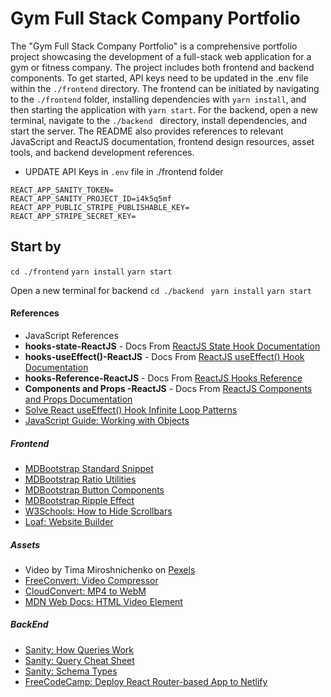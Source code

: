 # Gym Full Stack Company Portfolio

The "Gym Full Stack Company Portfolio" is a comprehensive portfolio project showcasing the development of a full-stack web application for a gym or fitness company. The project includes both frontend and backend components. To get started, API keys need to be updated in the .env file within the `./frontend` directory. The frontend can be initiated by navigating to the `./frontend` folder, installing dependencies with `yarn install`, and then starting the application with `yarn start`. For the backend, open a new terminal, navigate to the `./backend ` directory, install dependencies, and start the server. The README also provides references to relevant JavaScript and ReactJS documentation, frontend design resources, asset tools, and backend development references.
- UPDATE API Keys in `.env` file in ./frontend folder
  
```
REACT_APP_SANITY_TOKEN=
REACT_APP_SANITY_PROJECT_ID=i4k5q5mf
REACT_APP_PUBLIC_STRIPE_PUBLISHABLE_KEY=
REACT_APP_STRIPE_SECRET_KEY=
```


## Start by
``` cd ./frontend ```
``` yarn install ```
``` yarn start ```

Open a new terminal for backend
```cd ./backend ```
```yarn install```
```yarn start ```


#### References 

- JavaScript References
- **hooks-state-ReactJS** - Docs From [ReactJS State Hook Documentation](https://reactjs.org/docs/hooks-state.html)
- **hooks-useEffect()-ReactJS** - Docs From [ReactJS useEffect() Hook Documentation](https://reactjs.org/docs/hooks-effect.html)
- **hooks-Reference-ReactJS** - Docs From [ReactJS Hooks Reference](https://reactjs.org/docs/hooks-reference.html)
- **Components and Props -ReactJS** - Docs From [ReactJS Components and Props Documentation](https://reactjs.org/docs/components-and-props.html)
- [Solve React useEffect() Hook Infinite Loop Patterns](https://blog.logrocket.com/solve-react-useeffect-hook-infinite-loop-patterns/)
- [JavaScript Guide: Working with Objects](https://developer.mozilla.org/en-US/docs/Web/JavaScript/Guide/Working_with_Objects)
    

##### Frontend
- [MDBootstrap Standard Snippet](https://mdbootstrap.com/snippets/standard/mdbootstrap/2515523)
- [MDBootstrap Ratio Utilities](https://mdbootstrap.com/docs/react/utilities/ratio/)
- [MDBootstrap Button Components](https://mdbootstrap.com/docs/react/components/buttons/)
- [MDBootstrap Ripple Effect](https://mdbootstrap.com/docs/react/methods/ripple/#!)
- [W3Schools: How to Hide Scrollbars](https://www.w3schools.com/howto/howto_css_hide_scrollbars.asp)
- [Loaf: Website Builder](https://getloaf.io/)
   

##### Assets
- Video by Tima Miroshnichenko on [Pexels](https://www.pexels.com/video/man-using-jump-rope-6389060/)
- [FreeConvert: Video Compressor](https://www.freeconvert.com/video-compressor)
- [CloudConvert: MP4 to WebM](https://cloudconvert.com/mp4-to-webm)
- [MDN Web Docs: HTML Video Element](https://developer.mozilla.org/en-US/docs/Web/HTML/Element/video)

##### BackEnd
- [Sanity: How Queries Work](https://www.sanity.io/docs/how-queries-work)
- [Sanity: Query Cheat Sheet](https://www.sanity.io/docs/query-cheat-sheet)
- [Sanity: Schema Types](https://www.sanity.io/docs/schema-types)
- [FreeCodeCamp: Deploy React Router-based App to Netlify](https://www.freecodecamp.org/news/how-to-deploy-react-router-based-app-to-netlify/)

